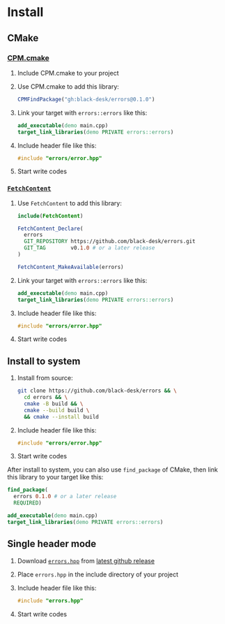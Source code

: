 # Install

## CMake

### [CPM.cmake](https://github.com/cpm-cmake/CPM.cmake)

1. Include CPM.cmake to your project
2. Use CPM.cmake to add this library:

   ```cmake
   CPMFindPackage("gh:black-desk/errors@0.1.0")
   ```

3. Link your target with `errors::errors` like this:

   ```cmake
   add_executable(demo main.cpp)
   target_link_libraries(demo PRIVATE errors::errors)
   ```

4. Include header file like this:

   ```cpp
   #include "errors/error.hpp"
   ```

5. Start write codes

### [`FetchContent`](https://cmake.org/cmake/help/latest/module/FetchContent.html)

1. Use `FetchContent` to add this library:

   ```cmake
   include(FetchContent)

   FetchContent_Declare(
     errors
     GIT_REPOSITORY https://github.com/black-desk/errors.git
     GIT_TAG        v0.1.0 # or a later release
   )

   FetchContent_MakeAvailable(errors)
   ```

2. Link your target with `errors::errors` like this:

   ```cmake
   add_executable(demo main.cpp)
   target_link_libraries(demo PRIVATE errors::errors)
   ```

3. Include header file like this:

   ```cpp
   #include "errors/error.hpp"
   ```

4. Start write codes

## Install to system

1. Install from source:

   ```bash
   git clone https://github.com/black-desk/errors && \
     cd errors && \
     cmake -B build && \
     cmake --build build \
     && cmake --install build
   ```

2. Include header file like this:

   ```cpp
   #include "errors/error.hpp"
   ```

3. Start write codes

After install to system, you can also use `find_package` of CMake,
then link this library to your target like this:

```cmake
find_package(
  errors 0.1.0 # or a later release
  REQUIRED)

add_executable(demo main.cpp)
target_link_libraries(demo PRIVATE errors::errors)
```

## Single header mode

1. Download [`errors.hpp`](https://github.com/black-desk/errors/releases/latest/download/errors.hpp)
   from [latest github release](https://github.com/black-desk/errors/releases/latest)

2. Place `errors.hpp` in the include directory of your project

3. Include header file like this:

   ```cpp
   #include "errors.hpp"
   ```

4. Start write codes
